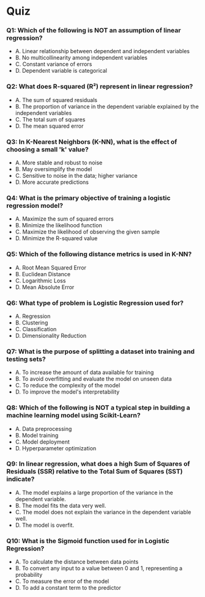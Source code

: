 # Quiz

### Q1: Which of the following is NOT an assumption of linear regression?

- A. Linear relationship between dependent and independent variables
- B. No multicollinearity among independent variables
- C. Constant variance of errors
- D. Dependent variable is categorical

### Q2: What does R-squared (R²) represent in linear regression?

- A. The sum of squared residuals
- B. The proportion of variance in the dependent variable explained by the independent variables
- C. The total sum of squares
- D. The mean squared error

### Q3: In K-Nearest Neighbors (K-NN), what is the effect of choosing a small 'k' value?

- A. More stable and robust to noise
- B. May oversimplify the model
- C. Sensitive to noise in the data; higher variance
- D. More accurate predictions

### Q4: What is the primary objective of training a logistic regression model?

- A. Maximize the sum of squared errors
- B. Minimize the likelihood function
- C. Maximize the likelihood of observing the given sample
- D. Minimize the R-squared value

### Q5: Which of the following distance metrics is used in K-NN?

- A. Root Mean Squared Error
- B. Euclidean Distance
- C. Logarithmic Loss
- D. Mean Absolute Error

### Q6: What type of problem is Logistic Regression used for?

- A. Regression
- B. Clustering
- C. Classification
- D. Dimensionality Reduction

### Q7: What is the purpose of splitting a dataset into training and testing sets?

- A. To increase the amount of data available for training
- B. To avoid overfitting and evaluate the model on unseen data
- C. To reduce the complexity of the model
- D. To improve the model's interpretability

### Q8: Which of the following is NOT a typical step in building a machine learning model using Scikit-Learn?

- A. Data preprocessing
- B. Model training
- C. Model deployment
- D. Hyperparameter optimization

### Q9: In linear regression, what does a high Sum of Squares of Residuals (SSR) relative to the Total Sum of Squares (SST) indicate?

- A. The model explains a large proportion of the variance in the dependent variable.
- B. The model fits the data very well.
- C. The model does not explain the variance in the dependent variable well.
- D. The model is overfit.

### Q10: What is the Sigmoid function used for in Logistic Regression?

- A. To calculate the distance between data points
- B. To convert any input to a value between 0 and 1, representing a probability
- C. To measure the error of the model
- D. To add a constant term to the predictor
